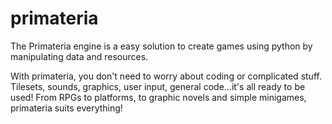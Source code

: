 # primateria

 The Primateria engine is a easy solution to create
 games using python by manipulating data and resources.

 With primateria, you don't need to worry about coding
 or complicated stuff. Tilesets, sounds, graphics,
 user input, general code...it's
 all ready to be used! From RPGs to platforms, to
 graphic novels and simple minigames, primateria suits
 everything!
